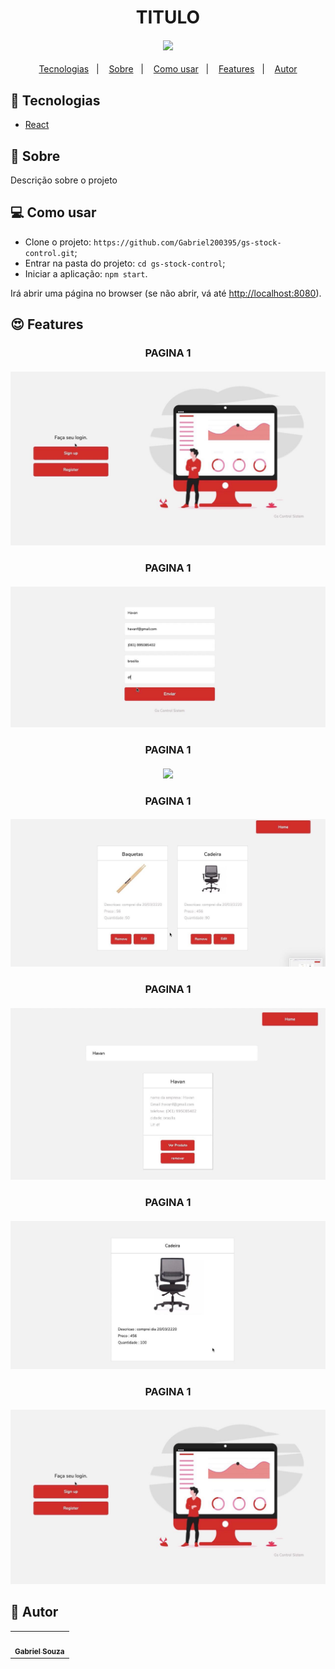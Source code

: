 <h1 align="center">TITULO</h1>
<h4 align="center">
  <img src="./.github/assets/IMAGE OU GIF" /><br>
</h4>

<p align="center">
  <a href="#tecnologias">Tecnologias</a>&nbsp;&nbsp;&nbsp;|&nbsp;&nbsp;&nbsp;
  <a href="#page_facing_up-sobre">Sobre</a>&nbsp;&nbsp;&nbsp;|&nbsp;&nbsp;&nbsp;
  <a href="#-como-usar">Como usar</a>&nbsp;&nbsp;&nbsp;|&nbsp;&nbsp;&nbsp;
  <a href="#features">Features</a>&nbsp;&nbsp;&nbsp;|&nbsp;&nbsp;&nbsp;
  <a href="#pencil-autor">Autor</a>
</p>

## :wrench: Tecnologias

<!--EXEMPLO:-->
- [React](https://pt-br.reactjs.org/)

## :page_facing_up: Sobre

Descrição sobre o projeto

## 💻 Como usar

- Clone o projeto: `https://github.com/Gabriel200395/gs-stock-control.git`;
- Entrar na pasta do projeto: `cd gs-stock-control`;
- Iniciar a aplicação: `npm start`.

Irá abrir uma página no browser (se não abrir, vá até [http://localhost:8080](http://localhost:8080/)).

## :heart_eyes: Features

<h3 align="center">PAGINA 1</h3>
<h4 align="center">
  <img src="./public/IMG/inicio.jpeg" /><br>
</h4>


<h3 align="center">PAGINA 1</h3>
<h4 align="center">
  <img src="./public/IMG/cadastro.jpeg" /><br>
</h4>



<h3 align="center">PAGINA 1</h3>
<h4 align="center">
  <img src="./public/IMG/cadastrarProduto.jpeg" /><br>
</h4>



<h3 align="center">PAGINA 1</h3>
<h4 align="center">
  <img src="./public/IMG/listaProdutos.jpeg" /><br>
</h4>


<h3 align="center">PAGINA 1</h3>
<h4 align="center">
  <img src="./public/IMG/pesquisa.jpeg" /><br>
</h4>



<h3 align="center">PAGINA 1</h3>
<h4 align="center">
  <img src="./public/IMG/verProduto.jpeg" /><br>
</h4>


<h3 align="center">PAGINA 1</h3>
<h4 align="center">
  <img src="./public/IMG/inicio.jpeg" /><br>
</h4>

## :pencil: Autor

<table>
  <tr>
    <td align="center"><a href="https://github.com/Lukazovic"><img src="https://avatars2.githubusercontent.com/u/68435908?s=400&u=9cbee30d93471534b2bd12a6364edd45e618b923&v=4" width="100px;" alt=""/><br /><sub><b>Gabriel Souza</b></sub></a><br /></td>
  <tr>
</table>
